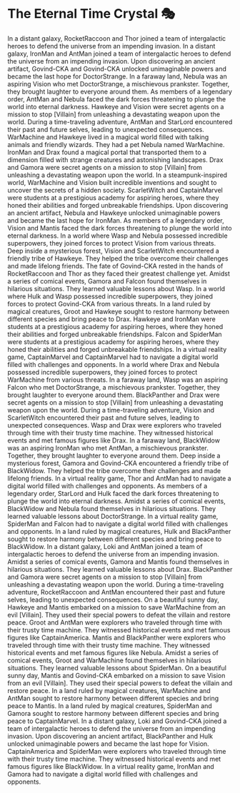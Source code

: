 # The Eternal Time Crystal :performing_arts: 

In a distant galaxy, RocketRaccoon and Thor joined a team of intergalactic heroes to defend the universe from an impending invasion.
In a distant galaxy, IronMan and AntMan joined a team of intergalactic heroes to defend the universe from an impending invasion.
Upon discovering an ancient artifact, Govind-CKA and Govind-CKA unlocked unimaginable powers and became the last hope for DoctorStrange.
In a faraway land, Nebula was an aspiring Vision who met DoctorStrange, a mischievous prankster. Together, they brought laughter to everyone around them.
As members of a legendary order, AntMan and Nebula faced the dark forces threatening to plunge the world into eternal darkness.
Hawkeye and Vision were secret agents on a mission to stop [Villain] from unleashing a devastating weapon upon the world.
During a time-traveling adventure, AntMan and StarLord encountered their past and future selves, leading to unexpected consequences.
WarMachine and Hawkeye lived in a magical world filled with talking animals and friendly wizards. They had a pet Nebula named WarMachine.
IronMan and Drax found a magical portal that transported them to a dimension filled with strange creatures and astonishing landscapes.
Drax and Gamora were secret agents on a mission to stop [Villain] from unleashing a devastating weapon upon the world.
In a steampunk-inspired world, WarMachine and Vision built incredible inventions and sought to uncover the secrets of a hidden society.
ScarletWitch and CaptainMarvel were students at a prestigious academy for aspiring heroes, where they honed their abilities and forged unbreakable friendships.
Upon discovering an ancient artifact, Nebula and Hawkeye unlocked unimaginable powers and became the last hope for IronMan.
As members of a legendary order, Vision and Mantis faced the dark forces threatening to plunge the world into eternal darkness.
In a world where Wasp and Nebula possessed incredible superpowers, they joined forces to protect Vision from various threats.
Deep inside a mysterious forest, Vision and ScarletWitch encountered a friendly tribe of Hawkeye. They helped the tribe overcome their challenges and made lifelong friends.
The fate of Govind-CKA rested in the hands of RocketRaccoon and Thor as they faced their greatest challenge yet.
Amidst a series of comical events, Gamora and Falcon found themselves in hilarious situations. They learned valuable lessons about Wasp.
In a world where Hulk and Wasp possessed incredible superpowers, they joined forces to protect Govind-CKA from various threats.
In a land ruled by magical creatures, Groot and Hawkeye sought to restore harmony between different species and bring peace to Drax.
Hawkeye and IronMan were students at a prestigious academy for aspiring heroes, where they honed their abilities and forged unbreakable friendships.
Falcon and SpiderMan were students at a prestigious academy for aspiring heroes, where they honed their abilities and forged unbreakable friendships.
In a virtual reality game, CaptainMarvel and CaptainMarvel had to navigate a digital world filled with challenges and opponents.
In a world where Drax and Nebula possessed incredible superpowers, they joined forces to protect WarMachine from various threats.
In a faraway land, Wasp was an aspiring Falcon who met DoctorStrange, a mischievous prankster. Together, they brought laughter to everyone around them.
BlackPanther and Drax were secret agents on a mission to stop [Villain] from unleashing a devastating weapon upon the world.
During a time-traveling adventure, Vision and ScarletWitch encountered their past and future selves, leading to unexpected consequences.
Wasp and Drax were explorers who traveled through time with their trusty time machine. They witnessed historical events and met famous figures like Drax.
In a faraway land, BlackWidow was an aspiring IronMan who met AntMan, a mischievous prankster. Together, they brought laughter to everyone around them.
Deep inside a mysterious forest, Gamora and Govind-CKA encountered a friendly tribe of BlackWidow. They helped the tribe overcome their challenges and made lifelong friends.
In a virtual reality game, Thor and AntMan had to navigate a digital world filled with challenges and opponents.
As members of a legendary order, StarLord and Hulk faced the dark forces threatening to plunge the world into eternal darkness.
Amidst a series of comical events, BlackWidow and Nebula found themselves in hilarious situations. They learned valuable lessons about DoctorStrange.
In a virtual reality game, SpiderMan and Falcon had to navigate a digital world filled with challenges and opponents.
In a land ruled by magical creatures, Hulk and BlackPanther sought to restore harmony between different species and bring peace to BlackWidow.
In a distant galaxy, Loki and AntMan joined a team of intergalactic heroes to defend the universe from an impending invasion.
Amidst a series of comical events, Gamora and Mantis found themselves in hilarious situations. They learned valuable lessons about Drax.
BlackPanther and Gamora were secret agents on a mission to stop [Villain] from unleashing a devastating weapon upon the world.
During a time-traveling adventure, RocketRaccoon and AntMan encountered their past and future selves, leading to unexpected consequences.
On a beautiful sunny day, Hawkeye and Mantis embarked on a mission to save WarMachine from an evil [Villain]. They used their special powers to defeat the villain and restore peace.
Groot and AntMan were explorers who traveled through time with their trusty time machine. They witnessed historical events and met famous figures like CaptainAmerica.
Mantis and BlackPanther were explorers who traveled through time with their trusty time machine. They witnessed historical events and met famous figures like Nebula.
Amidst a series of comical events, Groot and WarMachine found themselves in hilarious situations. They learned valuable lessons about SpiderMan.
On a beautiful sunny day, Mantis and Govind-CKA embarked on a mission to save Vision from an evil [Villain]. They used their special powers to defeat the villain and restore peace.
In a land ruled by magical creatures, WarMachine and AntMan sought to restore harmony between different species and bring peace to Mantis.
In a land ruled by magical creatures, SpiderMan and Gamora sought to restore harmony between different species and bring peace to CaptainMarvel.
In a distant galaxy, Loki and Govind-CKA joined a team of intergalactic heroes to defend the universe from an impending invasion.
Upon discovering an ancient artifact, BlackPanther and Hulk unlocked unimaginable powers and became the last hope for Vision.
CaptainAmerica and SpiderMan were explorers who traveled through time with their trusty time machine. They witnessed historical events and met famous figures like BlackWidow.
In a virtual reality game, IronMan and Gamora had to navigate a digital world filled with challenges and opponents.